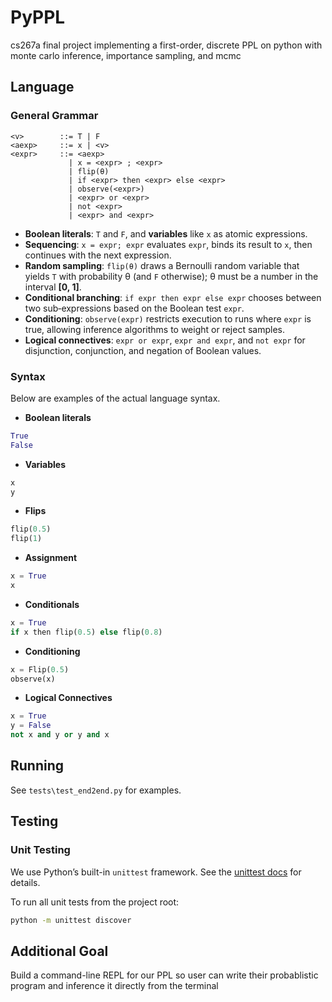 # PyPPL
cs267a final project implementing a first-order, discrete PPL on python with monte carlo inference, importance sampling, and mcmc

## Language 
### General Grammar
```bnf
<v>        ::= T | F
<aexp>     ::= x | <v>
<expr>     ::= <aexp>
             | x = <expr> ; <expr>
             | flip(θ)
             | if <expr> then <expr> else <expr>
             | observe(<expr>)
             | <expr> or <expr>
             | not <expr>
             | <expr> and <expr>
```
- **Boolean literals**: `T` and `F`, and **variables** like `x` as atomic expressions.  
- **Sequencing**: `x = expr; expr` evaluates `expr`, binds its result to `x`, then continues with the next expression.  
- **Random sampling**: `flip(θ)` draws a Bernoulli random variable that yields `T` with probability θ (and `F` otherwise); θ must be a number in the interval **[0, 1]**.  
- **Conditional branching**: `if expr then expr else expr` chooses between two sub‐expressions based on the Boolean test `expr`.  
- **Conditioning**: `observe(expr)` restricts execution to runs where `expr` is true, allowing inference algorithms to weight or reject samples.  
- **Logical connectives**: `expr or expr`, `expr and expr`, and `not expr` for disjunction, conjunction, and negation of Boolean values.  

### Syntax
Below are examples of the actual language syntax.
- **Boolean literals**  
 ```python 
True 
False
 ```

- **Variables** 
```python 
x 
y 
```

- **Flips** 
```python
flip(0.5)
flip(1)
```

- **Assignment** 
```python 
x = True 
x
```

- **Conditionals** 
```python
x = True 
if x then flip(0.5) else flip(0.8)
```

- **Conditioning** 
```python
x = Flip(0.5)
observe(x)
```

- **Logical Connectives** 
```python 
x = True
y = False
not x and y or y and x
```

## Running
See ```tests\test_end2end.py``` for examples.

## Testing 

### Unit Testing 
We use Python’s built-in `unittest` framework. See the [unittest docs](https://docs.python.org/3/library/unittest.html) for details.

To run all unit tests from the project root:

```bash
python -m unittest discover
```

## Additional Goal
Build a command-line REPL for our PPL so user can write their probablistic program and inference it directly from the terminal 
